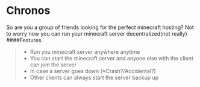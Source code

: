 # Chronos

So are you a group of friends looking for the perfect minecraft hosting?
Not to worry now you can run your minecraft server decentralized(not really)
####Features
> - Run you minecraft server anywhere anytime 
> - You can start the minecraft server and anyone else with the client can join the server
> - In case a server goes down (*Crash?/Accidental?)
> - Other clients can always start the server backup up

